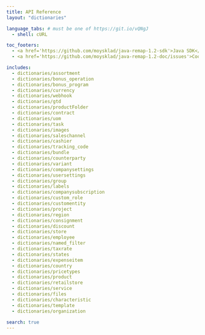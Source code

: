 ```yaml
---
title: API Reference
layout: "dictionaries"

language_tabs: # must be one of https://git.io/vQNgJ
  - shell: cURL

toc_footers:
  - <a href='https://github.com/moysklad/java-remap-1.2-sdk'>Java SDK</a>
  - <a href='https://github.com/moysklad/java-remap-1.2-doc/issues'>Сообщите об ошибке</a>

includes:
  - dictionaries/assortment
  - dictionaries/bonus_operation
  - dictionaries/bonus_program
  - dictionaries/currency
  - dictionaries/webhook
  - dictionaries/gtd
  - dictionaries/productFolder
  - dictionaries/contract
  - dictionaries/uom  
  - dictionaries/task
  - dictionaries/images
  - dictionaries/saleschannel
  - dictionaries/cashier
  - dictionaries/tracking_code
  - dictionaries/bundle
  - dictionaries/counterparty
  - dictionaries/variant
  - dictionaries/companysettings
  - dictionaries/usersettings
  - dictionaries/group
  - dictionaries/labels
  - dictionaries/companysubscription
  - dictionaries/custom_role
  - dictionaries/customentity
  - dictionaries/project
  - dictionaries/region
  - dictionaries/consignment
  - dictionaries/discount
  - dictionaries/store
  - dictionaries/employee
  - dictionaries/named_filter
  - dictionaries/taxrate
  - dictionaries/states  
  - dictionaries/expenseitem
  - dictionaries/country
  - dictionaries/pricetypes
  - dictionaries/product
  - dictionaries/retailstore
  - dictionaries/service
  - dictionaries/files
  - dictionaries/characteristic
  - dictionaries/template
  - dictionaries/organization
  
search: true
---  
```

